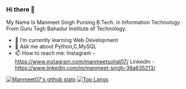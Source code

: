 ### Hi there 👋
My Name Is Manmeet Singh
Pursing B.Tech. in Information Technology From Guru Tegh Bahadur Institute of Technology.

- 🌱 I’m currently learning Web Development
- 💬 Ask me about Python,C,MySQL
- 📫 How to reach me: 
Instagram - https://www.instagram.com/manmeetsohal07/
LinkedIn - https://www.linkedin.com/in/manmeet-singh-38a635213/


[![Manmeet07's github stats](https://github-readme-stats.vercel.app/api?username=Manmeet07)](https://github.com/anuraghazra/github-readme-stats)
[![Top Langs](https://github-readme-stats.vercel.app/api/top-langs/?username=Manmeet07)](https://github.com/anuraghazra/github-readme-stats)
<!--
**Manmeet07/Manmeet07** is a ✨ _special_ ✨ repository because its `README.md` (this file) appears on your GitHub profile.
